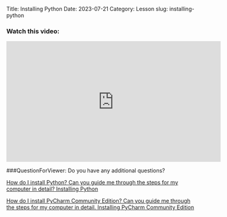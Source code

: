 Title: Installing Python
Date: 2023-07-21
Category: Lesson
slug: installing-python



### Watch this video:
<iframe width="560" height="315" src="https://www.youtube.com/embed/VideoURL: videourl" title="YouTube video player" frameborder="0" allow="accelerometer; autoplay; clipboard-write; encrypted-media; gyroscope; picture-in-picture; web-share" allowfullscreen></iframe>

###QuestionForViewer: Do you have any additional questions?

[How do I install Python? Can you guide me through the steps for my computer in detail? Installing Python](installing-python.html)

[How do I install PyCharm Community Edition? Can you guide me through the steps for my computer in detail. Installing PyCharm Community Edition](installing-pycharm-community-edition.html)



